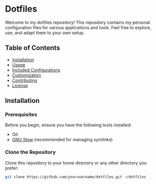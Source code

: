 # Dotfiles

Welcome to my dotfiles repository! This repository contains my personal configuration files for various applications and tools. Feel free to explore, use, and adapt them to your own setup.

## Table of Contents

- [Installation](#installation)
- [Usage](#usage)
- [Included Configurations](#included-configurations)
- [Customization](#customization)
- [Contributing](#contributing)
- [License](#license)

## Installation

### Prerequisites

Before you begin, ensure you have the following tools installed:

- Git
- [GNU Stow](https://www.gnu.org/software/stow/) (recommended for managing symlinks)

### Clone the Repository

Clone this repository to your home directory or any other directory you prefer:

```bash
git clone https://github.com/yourusername/dotfiles.git ~/dotfiles

```
